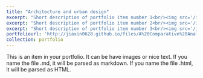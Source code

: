 ```yaml
---
title: "Architecture and urban design"
excerpt: "Short description of portfolio item number 1<br/><img src='/images/500x300.png'>"
excerpt: "Short description of portfolio item number 2<br/><img src='/images/500x300.png'>"
excerpt: "Short description of portfolio item number 3<br/><img src='/images/500x300.png'>"
portfoliourl: 'http://jiaxin0628.github.io/files/A%20Comparative%20Analysis%20of%20Perceptions%20of%20Insecurity%20in%20Milan%20and%20Beijing%20Metro%20Stations.pdf'
collection: portfolio
---
```


This is an item in your portfolio. It can be have images or nice text. If you name the file .md, it will be parsed as markdown. If you name the file .html, it will be parsed as HTML. 
